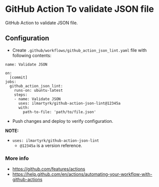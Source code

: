 # GitHub Action To validate JSON file

GitHub Action to validate JSON file.

## Configuration

* Create `.github/workflows/github_action_json_lint.yaml` file with following contents:
```
name: Validate JSON

on:
  [commit]
jobs:
  github_action_json_lint:
    runs-on: ubuntu-latest
    steps:
    - name: Validate JSON
      uses: ilmartyrk/github-action-json-lint@12345a
      with:
        path-to-file: 'path/to/file.json'
```
* Push changes and deploy to verify configuration.

**NOTE:**

* `uses: ilmartyrk/github-action-json-lint`
   * `@12345a` is a version reference.

### More info

* https://github.com/features/actions
* https://help.github.com/en/actions/automating-your-workflow-with-github-actions